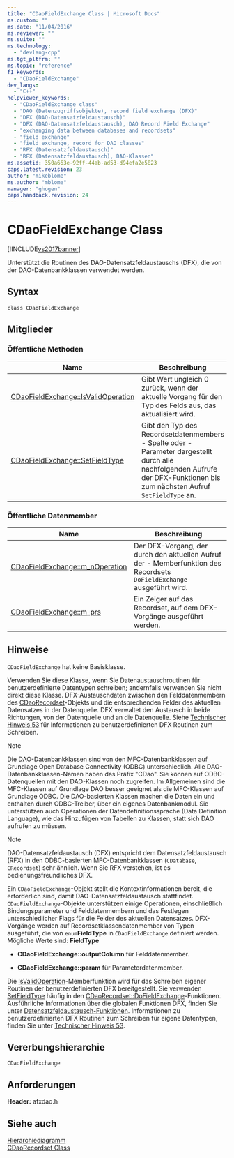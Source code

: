```yaml
---
title: "CDaoFieldExchange Class | Microsoft Docs"
ms.custom: ""
ms.date: "11/04/2016"
ms.reviewer: ""
ms.suite: ""
ms.technology: 
  - "devlang-cpp"
ms.tgt_pltfrm: ""
ms.topic: "reference"
f1_keywords: 
  - "CDaoFieldExchange"
dev_langs: 
  - "C++"
helpviewer_keywords: 
  - "CDaoFieldExchange class"
  - "DAO (Datenzugriffsobjekte), record field exchange (DFX)"
  - "DFX (DAO-Datensatzfeldaustausch)"
  - "DFX (DAO-Datensatzfeldaustausch), DAO Record Field Exchange"
  - "exchanging data between databases and recordsets"
  - "field exchange"
  - "field exchange, record for DAO classes"
  - "RFX (Datensatzfeldaustausch)"
  - "RFX (Datensatzfeldaustausch), DAO-Klassen"
ms.assetid: 350a663e-92ff-44ab-ad53-d94efa2e5823
caps.latest.revision: 23
author: "mikeblome"
ms.author: "mblome"
manager: "ghogen"
caps.handback.revision: 24
---
```

# CDaoFieldExchange Class
[!INCLUDE[vs2017banner](../../assembler/inline/includes/vs2017banner.md)]

Unterstützt die Routinen des DAO\-Datensatzfeldaustauschs \(DFX\), die von der DAO\-Datenbankklassen verwendet werden.  
  
## Syntax  
  
```  
class CDaoFieldExchange  
```  
  
## Mitglieder  
  
### Öffentliche Methoden  
  
|Name|Beschreibung|  
|----------|------------------|  
|[CDaoFieldExchange::IsValidOperation](../Topic/CDaoFieldExchange::IsValidOperation.md)|Gibt Wert ungleich 0 zurück, wenn der aktuelle Vorgang für den Typ des Felds aus, das aktualisiert wird.|  
|[CDaoFieldExchange::SetFieldType](../Topic/CDaoFieldExchange::SetFieldType.md)|Gibt den Typ des Recordsetdatenmembers \- Spalte oder \- Parameter dargestellt durch alle nachfolgenden Aufrufe der DFX\-Funktionen bis zum nächsten Aufruf `SetFieldType` an.|  
  
### Öffentliche Datenmember  
  
|Name|Beschreibung|  
|----------|------------------|  
|[CDaoFieldExchange::m\_nOperation](../Topic/CDaoFieldExchange::m_nOperation.md)|Der DFX\-Vorgang, der durch den aktuellen Aufruf der \- Memberfunktion des Recordsets `DoFieldExchange` ausgeführt wird.|  
|[CDaoFieldExchange::m\_prs](../Topic/CDaoFieldExchange::m_prs.md)|Ein Zeiger auf das Recordset, auf dem DFX\-Vorgänge ausgeführt werden.|  
  
## Hinweise  
 `CDaoFieldExchange` hat keine Basisklasse.  
  
 Verwenden Sie diese Klasse, wenn Sie Datenaustauschroutinen für benutzerdefinierte Datentypen schreiben; andernfalls verwenden Sie nicht direkt diese Klasse.  DFX\-Austauschdaten zwischen den Felddatenmembern des [CDaoRecordset](../../mfc/reference/cdaorecordset-class.md)\-Objekts und die entsprechenden Felder des aktuellen Datensatzes in der Datenquelle.  DFX verwaltet den Austausch in beide Richtungen, von der Datenquelle und an die Datenquelle.  Siehe [Technischer Hinweis 53](../../mfc/tn053-custom-dfx-routines-for-dao-database-classes.md) für Informationen zu benutzerdefinierten DFX Routinen zum Schreiben.  
  
> [!NOTE]
>  Die DAO\-Datenbankklassen sind von den MFC\-Datenbankklassen auf Grundlage Open Database Connectivity \(ODBC\) unterschiedlich.  Alle DAO\-Datenbankklassen\-Namen haben das Präfix "CDao".  Sie können auf ODBC\-Datenquellen mit den DAO\-Klassen noch zugreifen.  Im Allgemeinen sind die MFC\-Klassen auf Grundlage DAO besser geeignet als die MFC\-Klassen auf Grundlage ODBC.  Die DAO\-basierten Klassen machen die Daten ein und enthalten durch ODBC\-Treiber, über ein eigenes Datenbankmodul.  Sie unterstützen auch Operationen der Datendefinitionssprache \(Data Definition Language\), wie das Hinzufügen von Tabellen zu Klassen, statt sich DAO aufrufen zu müssen.  
  
> [!NOTE]
>  DAO\-Datensatzfeldaustausch \(DFX\) entspricht dem Datensatzfeldaustausch \(RFX\) in den ODBC\-basierten MFC\-Datenbankklassen \(`CDatabase`, `CRecordset`\) sehr ähnlich.  Wenn Sie RFX verstehen, ist es bedienungsfreundliches DFX.  
  
 Ein `CDaoFieldExchange`\-Objekt stellt die Kontextinformationen bereit, die erforderlich sind, damit DAO\-Datensatzfeldaustausch stattfindet.  `CDaoFieldExchange`\-Objekte unterstützen einige Operationen, einschließlich Bindungsparameter und Felddatenmembern und das Festlegen unterschiedlicher Flags für die Felder des aktuellen Datensatzes.  DFX\-Vorgänge werden auf Recordsetklassendatenmember von Typen ausgeführt, die von `enum`**FieldType** in `CDaoFieldExchange` definiert werden.  Mögliche Werte sind: **FieldType**  
  
-   **CDaoFieldExchange::outputColumn** für Felddatenmember.  
  
-   **CDaoFieldExchange::param** für Parameterdatenmember.  
  
 Die [IsValidOperation](../Topic/CDaoFieldExchange::IsValidOperation.md)\-Memberfunktion wird für das Schreiben eigener Routinen der benutzerdefinierten DFX bereitgestellt.  Sie verwenden [SetFieldType](../Topic/CDaoFieldExchange::SetFieldType.md) häufig in den [CDaoRecordset::DoFieldExchange](../Topic/CDaoRecordset::DoFieldExchange.md)\-Funktionen.  Ausführliche Informationen über die globalen Funktionen DFX, finden Sie unter [Datensatzfeldaustausch\-Funktionen](../../mfc/reference/record-field-exchange-functions.md).  Informationen zu benutzerdefinierten DFX Routinen zum Schreiben für eigene Datentypen, finden Sie unter [Technischer Hinweis 53](../../mfc/tn053-custom-dfx-routines-for-dao-database-classes.md).  
  
## Vererbungshierarchie  
 `CDaoFieldExchange`  
  
## Anforderungen  
 **Header:** afxdao.h  
  
## Siehe auch  
 [Hierarchiediagramm](../../mfc/hierarchy-chart.md)   
 [CDaoRecordset Class](../../mfc/reference/cdaorecordset-class.md)